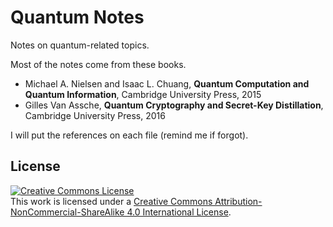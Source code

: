# Quantum Notes

Notes on quantum-related topics.

Most of the notes come from these books.

- Michael A. Nielsen and Isaac L. Chuang, **Quantum Computation and Quantum Information**, Cambridge University Press, 2015
- Gilles Van Assche, **Quantum Cryptography and Secret-Key Distillation**, Cambridge University Press, 2016

I will put the references on each file (remind me if forgot).

## License

<a rel="license" href="http://creativecommons.org/licenses/by-nc-sa/4.0/"><img alt="Creative Commons License" style="border-width:0" src="https://i.creativecommons.org/l/by-nc-sa/4.0/88x31.png" /></a><br />This work is licensed under a <a rel="license" href="http://creativecommons.org/licenses/by-nc-sa/4.0/">Creative Commons Attribution-NonCommercial-ShareAlike 4.0 International License</a>.